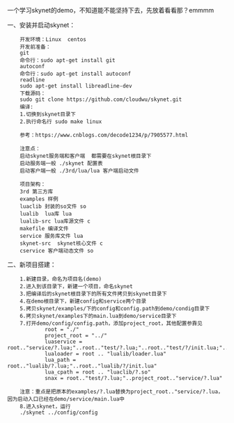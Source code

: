 一个学习skynet的demo，不知道能不能坚持下去，先放着看看那？emmmm
       
一、安装并启动skynet：

        开发环境：Linux  centos
        开发前准备：
        git   
        命令行：sudo apt-get install git
        autoconf
        命令行：sudo apt-get install autoconf
        readline
        sudo apt-get install libreadline-dev
        下载源码：
        sudo git clone https://github.com/cloudwu/skynet.git
        编译:
        1.切换到skynet目录下
        2.执行命名行 sudo make linux

        参考：https://www.cnblogs.com/decode1234/p/7905577.html

        注意点：
        启动skynet服务端和客户端  都需要在skynet根目录下
        启动服务端一般 ./skynet 配置表
        启动客户端一般 ./3rd/lua/lua 客户端启动文件

        项目架构：
        3rd 第三方库
        examples 样例
        luaclib 封装的so文件 so
        lualib  lua库 lua
        lualib-src lua库源文件 c
        makefile 编译文件
        service 服务库文件 lua
        skynet-src  skynet核心文件 c
        cservice 客户端动态文件 so
二、新项目搭建：

        1.新建目录，命名为项目名(demo)        
        2.进入到该目录下，新建一个项目，命名skynet
        3.把编译后的skynet根目录下的所有文件拷贝到skynet目录下
        4.在demo根目录下，新建config和service两个目录
        5.拷贝skynet/examples/下的config和config.path到demo/condig目录下
        6.拷贝skynet/examples下的main.lua到demo/service目录下
        7.打开demo/config/config.path，添加project_root，其他配置参靠见
                root = "./"
                project_root = "../"
                luaservice = root.."service/?.lua;"..root.."test/?.lua;"..root.."test/?/init.lua;"..project_root.."service/?.lua"
                lualoader = root .. "lualib/loader.lua"
                lua_path = root.."lualib/?.lua;"..root.."lualib/?/init.lua"
                lua_cpath = root .. "luaclib/?.so"
                snax = root.."test/?.lua;"..project_root.."service/?.lua"

        注意：重点是把原本的examples/?.lua替换为project_root.."service/?.lua，因为启动入口已经在demo/service/main.lua中
        8.进入skynet，运行
        ./skynet ../config/config
      
   
